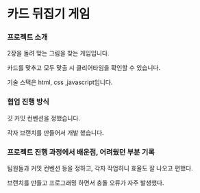 # 카드 뒤집기 게임
### 프로젝트 소개
2장을 돌려 맞는 그림을 찾는 게임입니다.

카드를 맞추고 모두 맞출 시 클리어타임을 확인할 수 있습니다.

기술 스택은 html, css ,javascript입니다.
### 협업 진행 방식
깃 커밋 컨벤션을 정했습니다.

각자 브랜치를 만들어서 개발 했습니다.
### 프로젝트 진행 과정에서 배운점, 어려웠던 부분 기록
팀원들과 커밋 컨벤션 등을 정하고, 각자 작업하니 효율도 잘 나오고 편했다.

브랜치를 만들고 프로그래밍 하면서 충돌 오류가 자주 발생했다.
